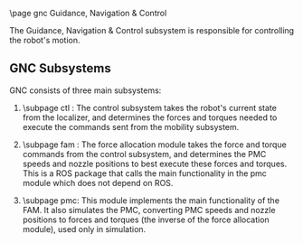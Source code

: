\page gnc Guidance, Navigation & Control

The Guidance, Navigation & Control subsystem is responsible for controlling the robot's motion.

## GNC Subsystems

GNC consists of three main subsystems:

1. \subpage ctl : The control subsystem takes the robot's current state from the localizer,
and determines the forces and torques needed to execute the commands sent from
the mobility subsystem.

2. \subpage fam : The force allocation module takes the force and torque commands
from the control subsystem, and determines the PMC speeds and nozzle positions
to best execute these forces and torques. This is a ROS package that calls the
main functionality in the pmc module which does not depend on ROS.

3. \subpage pmc: This module implements the main functionality of the FAM. It also
simulates the PMC, converting PMC speeds and nozzle positions to forces and torques
(the inverse of the force allocation module), used only in simulation.
